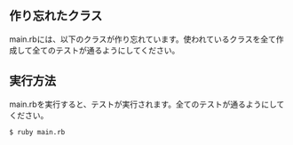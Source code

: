 ## 作り忘れたクラス
main.rbには、以下のクラスが作り忘れています。使われているクラスを全て作成して全てのテストが通るようにしてください。

## 実行方法
main.rbを実行すると、テストが実行されます。全てのテストが通るようにしてください。

```sh
$ ruby main.rb
```